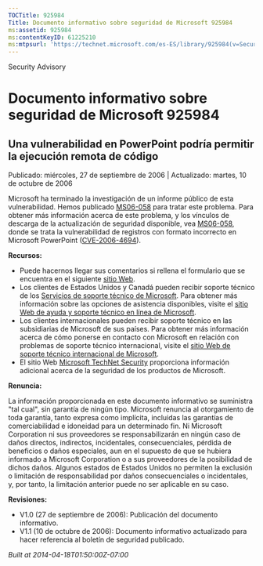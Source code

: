 ```yaml
---
TOCTitle: 925984
Title: Documento informativo sobre seguridad de Microsoft 925984
ms:assetid: 925984
ms:contentKeyID: 61225210
ms:mtpsurl: 'https://technet.microsoft.com/es-ES/library/925984(v=Security.10)'
---
```


Security Advisory

Documento informativo sobre seguridad de Microsoft 925984
=========================================================

Una vulnerabilidad en PowerPoint podría permitir la ejecución remota de código
------------------------------------------------------------------------------

Publicado: miércoles, 27 de septiembre de 2006 | Actualizado: martes, 10 de octubre de 2006

Microsoft ha terminado la investigación de un informe público de esta vulnerabilidad. Hemos publicado [MS06-058](http://technet.microsoft.com/security/bulletin/ms06-058) para tratar este problema. Para obtener más información acerca de este problema, y los vínculos de descarga de la actualización de seguridad disponible, vea [MS06-058](http://technet.microsoft.com/security/bulletin/ms06-058), donde se trata la vulnerabilidad de registros con formato incorrecto en Microsoft PowerPoint ([CVE-2006-4694](http://www.cve.mitre.org/cgi-bin/cvename.cgi?name=cve-2006-4694)).

**Recursos:**

-   Puede hacernos llegar sus comentarios si rellena el formulario que se encuentra en el siguiente [sitio Web](https://support.microsoft.com/common/survey.aspx?scid=sw;en;1257&amp;showpage=1&amp;ws=technet&amp;sd=tech).
-   Los clientes de Estados Unidos y Canadá pueden recibir soporte técnico de los [Servicios de soporte técnico de Microsoft](http://support.microsoft.com/default.aspx?scid=fh;es-es;incidentsubmit). Para obtener más información sobre las opciones de asistencia disponibles, visite el [sitio Web de ayuda y soporte técnico en línea de Microsoft](http://support.microsoft.com/).
-   Los clientes internacionales pueden recibir soporte técnico en las subsidiarias de Microsoft de sus países. Para obtener más información acerca de cómo ponerse en contacto con Microsoft en relación con problemas de soporte técnico internacional, visite el [sitio Web de soporte técnico internacional de Microsoft](http://go.microsoft.com/fwlink/?linkid=21155).
-   El sitio Web [Microsoft TechNet Security](http://www.microsoft.com/spain/technet/seguridad/default.mspx) proporciona información adicional acerca de la seguridad de los productos de Microsoft.

**Renuncia:**

La información proporcionada en este documento informativo se suministra "tal cual", sin garantía de ningún tipo. Microsoft renuncia al otorgamiento de toda garantía, tanto expresa como implícita, incluidas las garantías de comerciabilidad e idoneidad para un determinado fin. Ni Microsoft Corporation ni sus proveedores se responsabilizarán en ningún caso de daños directos, indirectos, incidentales, consecuenciales, pérdida de beneficios o daños especiales, aun en el supuesto de que se hubiera informado a Microsoft Corporation o a sus proveedores de la posibilidad de dichos daños. Algunos estados de Estados Unidos no permiten la exclusión o limitación de responsabilidad por daños consecuenciales o incidentales, y, por tanto, la limitación anterior puede no ser aplicable en su caso.

**Revisiones:**

-   V1.0 (27 de septiembre de 2006): Publicación del documento informativo.
-   V1.1 (10 de octubre de 2006): Documento informativo actualizado para hacer referencia al boletín de seguridad publicado.

*Built at 2014-04-18T01:50:00Z-07:00*
